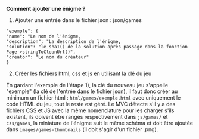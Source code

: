 **Comment ajouter une énigme ?**

1) Ajouter une entrée dans le fichier json : json/games 

```
"exemple": {
"name": "Le nom de l'énigme,
"description": "La description de l'énigme,
"solution": "le sha1() de la solution après passage dans la fonction Page->stringToCleanUrl()",
"creator": "Le nom du créateur"
}
```


2) Créer les fichiers html, css et js en utilisant la clé du jeu

En gardant l'exemple de l'étape 1), la clé du nouveau jeu s'appelle "exemple" (la clé de l'entrée dans le fichier json), il faut donc créer au minimum un fichier html : ``html/games/exemple.html`` avec uniquement le code HTML du jeu, tout le reste est géré.
Le MVC détecte s'il y a des fichiers CSS et JS avec la même nomenclature pour les charger s'ils existent, ils doivent être rangés respectivement dans ``js/games/`` et ``css/games``, la miniature de l'énigme suit le même schéma et doit être ajoutée dans ``images/games-thumbnails`` (il doit s'agir d'un fichier .png).